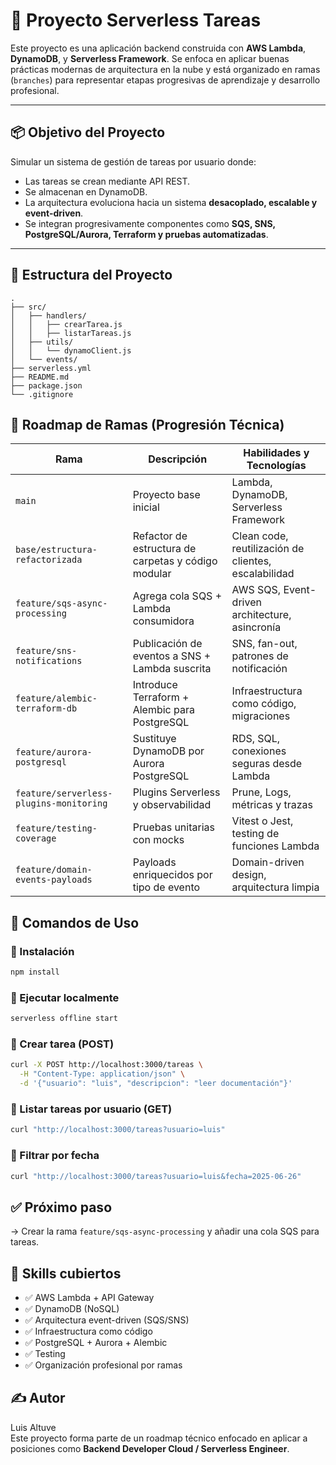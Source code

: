 # 🧠 Proyecto Serverless Tareas

Este proyecto es una aplicación backend construida con **AWS Lambda**, **DynamoDB**, y **Serverless Framework**. Se enfoca en aplicar buenas prácticas modernas de arquitectura en la nube y está organizado en ramas (`branches`) para representar etapas progresivas de aprendizaje y desarrollo profesional.

---

## 📦 Objetivo del Proyecto

Simular un sistema de gestión de tareas por usuario donde:

- Las tareas se crean mediante API REST.
- Se almacenan en DynamoDB.
- La arquitectura evoluciona hacia un sistema **desacoplado, escalable y event-driven**.
- Se integran progresivamente componentes como **SQS, SNS, PostgreSQL/Aurora, Terraform y pruebas automatizadas**.

---

## 🧱 Estructura del Proyecto

```
.
├── src/
│   ├── handlers/
│   │   ├── crearTarea.js
│   │   ├── listarTareas.js
│   ├── utils/
│   │   └── dynamoClient.js
│   └── events/
├── serverless.yml
├── README.md
├── package.json
└── .gitignore
```

## 🚧 Roadmap de Ramas (Progresión Técnica)

| Rama | Descripción | Habilidades y Tecnologías |
|------|-------------|----------------------------|
| `main` | Proyecto base inicial | Lambda, DynamoDB, Serverless Framework |
| `base/estructura-refactorizada` | Refactor de estructura de carpetas y código modular | Clean code, reutilización de clientes, escalabilidad |
| `feature/sqs-async-processing` | Agrega cola SQS + Lambda consumidora | AWS SQS, Event-driven architecture, asincronía |
| `feature/sns-notifications` | Publicación de eventos a SNS + Lambda suscrita | SNS, fan-out, patrones de notificación |
| `feature/alembic-terraform-db` | Introduce Terraform + Alembic para PostgreSQL | Infraestructura como código, migraciones |
| `feature/aurora-postgresql` | Sustituye DynamoDB por Aurora PostgreSQL | RDS, SQL, conexiones seguras desde Lambda |
| `feature/serverless-plugins-monitoring` | Plugins Serverless y observabilidad | Prune, Logs, métricas y trazas |
| `feature/testing-coverage` | Pruebas unitarias con mocks | Vitest o Jest, testing de funciones Lambda |
| `feature/domain-events-payloads` | Payloads enriquecidos por tipo de evento | Domain-driven design, arquitectura limpia |

## 🔧 Comandos de Uso

### 📍 Instalación

```bash
npm install
```

### 🧪 Ejecutar localmente

```bash
serverless offline start
```

### 🧪 Crear tarea (POST)

```bash
curl -X POST http://localhost:3000/tareas \
  -H "Content-Type: application/json" \
  -d '{"usuario": "luis", "descripcion": "leer documentación"}'
```

### 🧪 Listar tareas por usuario (GET)

```bash
curl "http://localhost:3000/tareas?usuario=luis"
```

### 🧪 Filtrar por fecha

```bash
curl "http://localhost:3000/tareas?usuario=luis&fecha=2025-06-26"
```

## ✅ Próximo paso

→ Crear la rama `feature/sqs-async-processing` y añadir una cola SQS para tareas.

## 🧠 Skills cubiertos

- ✅ AWS Lambda + API Gateway
- ✅ DynamoDB (NoSQL)
- ✅ Arquitectura event-driven (SQS/SNS)
- ✅ Infraestructura como código
- ✅ PostgreSQL + Aurora + Alembic
- ✅ Testing
- ✅ Organización profesional por ramas

## ✍️ Autor

Luis Altuve  
Este proyecto forma parte de un roadmap técnico enfocado en aplicar a posiciones como **Backend Developer Cloud / Serverless Engineer**.